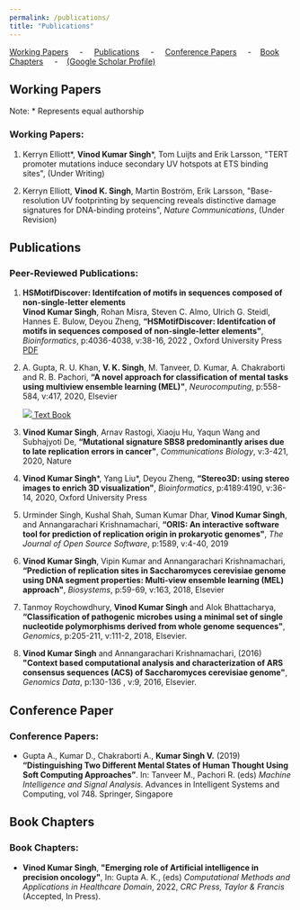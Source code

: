 ```yaml
---
permalink: /publications/
title: "Publications"
---
```


[Working Papers](#active) &nbsp; &nbsp; - &nbsp; &nbsp; [Publications](#pubs) &nbsp; &nbsp; - &nbsp; &nbsp; [Conference Papers](#ConfrePubs) &nbsp; &nbsp; - &nbsp; &nbsp;[Book Chapters](#bookchaps) &nbsp; &nbsp; - &nbsp; &nbsp;[(Google Scholar Profile)](https://scholar.google.co.in/citations?user=2482OI4AAAAJ&hl=en&authuser=1)

<h2 id="active">
Working Papers
</h2>


Note: \* Represents equal authorship

### Working Papers:

   1. Kerryn Elliott\*, **Vinod Kumar Singh**\*, Tom Luijts and Erik Larsson, "TERT promoter mutations induce secondary UV hotspots at ETS binding sites", (Under Writing) 

   1. Kerryn Elliott, **Vinod K. Singh**, Martin Boström, Erik Larsson, "Base-resolution UV footprinting by sequencing reveals distinctive damage signatures for DNA-binding proteins",  *Nature Communications*, (Under Revision)

<h2 id="pubs">
Publications
</h2>

### Peer-Reviewed Publications:

  1. **HSMotifDiscover: Identifcation of motifs in sequences composed of non-single-letter elements** <br/>
    <font size=".5"> **Vinod Kumar Singh**, Rohan Misra, Steven C. Almo, Ulrich G. Steidl, Hannes E. Bulow, Deyou Zheng, **“HSMotifDiscover: Identifcation of motifs in sequences composed of non-single-letter elements"**, *Bioinformatics*, p:4036-4038,  v:38-16, 2022 , Oxford University Press [PDF](/files/HSMotifDiscover_Full.pdf)</font>
 
  1. A. Gupta, R. U. Khan, **V. K. Singh**, M. Tanveer, D. Kumar, A. Chakraborti and R. B. Pachori, **“A novel approach for classification of mental tasks using multiview ensemble learning (MEL)"**, *Neurocomputing*, p:558-584, v:417, 2020, Elsevier
  
      <a href="/files/HSMotifDiscover_Full.pdf"><img src="/path/511559_document_download_pdf_file_files_icon.png" alt=" "/> Text Book </a>

  1.	**Vinod Kumar Singh**, Arnav Rastogi, Xiaoju Hu, Yaqun Wang and Subhajyoti De,  **“Mutational signature SBS8 predominantly arises due to late replication errors in cancer"**, *Communications Biology*, v:3-421, 2020, Nature

  1.	**Vinod Kumar Singh**\*, Yang Liu\*, Deyou Zheng, **“Stereo3D: using stereo images to enrich 3D visualization"**, *Bioinformatics*, p:4189:4190, v:36-14, 2020, Oxford University Press

  1.	Urminder Singh, Kushal Shah, Suman Kumar Dhar, **Vinod Kumar Singh**, and Annangarachari Krishnamachari, **“ORIS: An interactive software tool for prediction of replication origin in prokaryotic genomes"**, *The Journal of Open Source Software*, p:1589,  v:4-40, 2019

  1.	**Vinod Kumar Singh**, Vipin Kumar and Annangarachari Krishnamachari, **“Prediction of replication sites in Saccharomyces cerevisiae genome using DNA segment properties: Multi-view ensemble learning (MEL) approach"**, *Biosystems*, p:59-69, v:163, 2018, Elsevier

  1.	Tanmoy Roychowdhury, **Vinod Kumar Singh** and Alok Bhattacharya, **“Classification of pathogenic microbes using a minimal set of single nucleotide polymorphisms derived from whole genome sequences"**, *Genomics*, p:205-211, v:111-2, 2018, Elsevier.

  1.	**Vinod Kumar Singh** and Annangarachari Krishnamachari, (2016) **"Context based computational analysis and characterization of ARS consensus sequences (ACS) of Saccharomyces cerevisiae genome"**, *Genomics Data*, p:130-136 , v:9, 2016, Elsevier.


<h2 id="ConfrePubs">
Conference Paper
</h2>

### Conference Papers:

  * Gupta A., Kumar D., Chakraborti A., **Kumar Singh V.** (2019) **“Distinguishing Two Different Mental States of Human Thought Using Soft Computing Approaches”**. In: Tanveer M., Pachori R. (eds) *Machine Intelligence and Signal Analysis*. Advances in Intelligent Systems and Computing, vol 748. Springer, Singapore

<h2 id="bookchaps">
Book Chapters
</h2>

### Book Chapters:

  * **Vinod Kumar Singh**, **"Emerging role of Artificial intelligence in precision oncology"**,  In: Gupta A. K., (eds) *Computational Methods and Applications in Healthcare Domain*, 2022, *CRC Press, Taylor & Francis* (Accepted, In Press).

